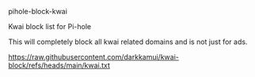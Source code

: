 pihole-block-kwai

Kwai block list for Pi-hole

This will completely block all kwai related domains and is not just for ads.

https://raw.githubusercontent.com/darkkamui/kwai-block/refs/heads/main/kwai.txt
